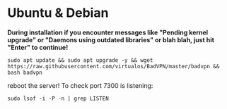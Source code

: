 # Ubuntu & Debian
**During installation if you encounter messages like "Pending kernel upgrade" or "Daemons using outdated libraries" or blah blah, just hit "Enter" to continue!**
```shell
sudo apt update && sudo apt upgrade -y && wget https://raw.githubusercontent.com/virtualos/BadVPN/master/badvpn && bash badvpn
```
reboot the server!
To check port 7300 is listening:
```shell
sudo lsof -i -P -n | grep LISTEN
```
